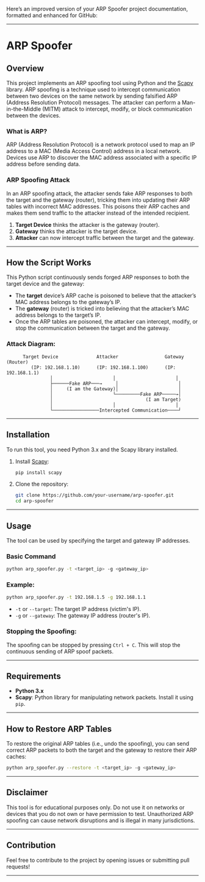 Here’s an improved version of your ARP Spoofer project documentation, formatted and enhanced for GitHub:

---

# ARP Spoofer

## Overview
This project implements an ARP spoofing tool using Python and the [Scapy](https://scapy.net/) library. ARP spoofing is a technique used to intercept communication between two devices on the same network by sending falsified ARP (Address Resolution Protocol) messages. The attacker can perform a Man-in-the-Middle (MITM) attack to intercept, modify, or block communication between the devices.

### What is ARP?
ARP (Address Resolution Protocol) is a network protocol used to map an IP address to a MAC (Media Access Control) address in a local network. Devices use ARP to discover the MAC address associated with a specific IP address before sending data.

### ARP Spoofing Attack
In an ARP spoofing attack, the attacker sends fake ARP responses to both the target and the gateway (router), tricking them into updating their ARP tables with incorrect MAC addresses. This poisons their ARP caches and makes them send traffic to the attacker instead of the intended recipient.

1. **Target Device** thinks the attacker is the gateway (router).
2. **Gateway** thinks the attacker is the target device.
3. **Attacker** can now intercept traffic between the target and the gateway.

---

## How the Script Works

This Python script continuously sends forged ARP responses to both the target device and the gateway:

- The **target** device’s ARP cache is poisoned to believe that the attacker’s MAC address belongs to the gateway’s IP.
- The **gateway** (router) is tricked into believing that the attacker’s MAC address belongs to the target’s IP.
- Once the ARP tables are poisoned, the attacker can intercept, modify, or stop the communication between the target and the gateway.

### Attack Diagram:
```plaintext
      Target Device              Attacker                 Gateway (Router)
         (IP: 192.168.1.10)      (IP: 192.168.1.100)      (IP: 192.168.1.1)
                │                      │                      │
                ├──────Fake ARP───→     │                      │
                │     (I am the Gateway)│                      │
                │                      └─────────Fake ARP─────→│
                │                                  (I am Target)
                │                      │                      │
                └─────────────────Intercepted Communication────┘
```

---

## Installation

To run this tool, you need Python 3.x and the Scapy library installed.

1. Install [Scapy](https://scapy.readthedocs.io/en/latest/installation.html):
    ```bash
    pip install scapy
    ```

2. Clone the repository:
    ```bash
    git clone https://github.com/your-username/arp-spoofer.git
    cd arp-spoofer
    ```

---

## Usage

The tool can be used by specifying the target and gateway IP addresses.

### Basic Command
```bash
python arp_spoofer.py -t <target_ip> -g <gateway_ip>
```

### Example:
```bash
python arp_spoofer.py -t 192.168.1.5 -g 192.168.1.1
```

- `-t` or `--target`: The target IP address (victim's IP).
- `-g` or `--gateway`: The gateway IP address (router's IP).

### Stopping the Spoofing:
The spoofing can be stopped by pressing `Ctrl + C`. This will stop the continuous sending of ARP spoof packets.

---

## Requirements

- **Python 3.x**
- **Scapy**: Python library for manipulating network packets. Install it using `pip`.

---

## How to Restore ARP Tables

To restore the original ARP tables (i.e., undo the spoofing), you can send correct ARP packets to both the target and the gateway to restore their ARP caches:

```bash
python arp_spoofer.py --restore -t <target_ip> -g <gateway_ip>
```

---

## Disclaimer

This tool is for educational purposes only. Do not use it on networks or devices that you do not own or have permission to test. Unauthorized ARP spoofing can cause network disruptions and is illegal in many jurisdictions.

---



## Contribution

Feel free to contribute to the project by opening issues or submitting pull requests!

---


